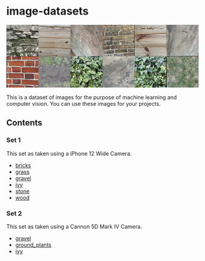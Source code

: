 # image-datasets
![](https://github.com/awesomelewis2007/image_dataset/blob/main/banner.png?raw=true)

This is a dataset of images for the purpose of machine learning and computer vision. You can use these images for your projects.

## Contents 

### Set 1
This set as taken using a iPhone 12 Wide Camera.

- [bricks](https://github.com/awesomelewis2007/image_dataset/tree/main/images/set_1/original/bricks)
- [grass](https://github.com/awesomelewis2007/image_dataset/tree/main/images/set_1/original/grass)
- [gravel](https://github.com/awesomelewis2007/image_dataset/tree/main/images/set_1/original/gravel)
- [ivy](https://github.com/awesomelewis2007/image_dataset/tree/main/images/set_1/original/ivy)
- [stone](https://github.com/awesomelewis2007/image_dataset/tree/main/images/set_1/original/stone)
- [wood](https://github.com/awesomelewis2007/image_dataset/tree/main/images/set_1/original/wood)

### Set 2
This set as taken using a Cannon 5D Mark IV Camera.

- [gravel](https://github.com/awesomelewis2007/image_dataset/tree/main/images/set_2/original/gravel)
- [ground_plants](https://github.com/awesomelewis2007/image_dataset/tree/main/images/set_2/original/ground_plants)
- [ivy](https://github.com/awesomelewis2007/image_dataset/tree/main/images/set_2/original/ivy)
